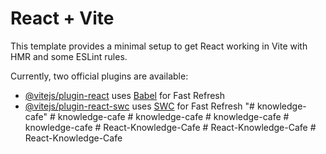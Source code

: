 # React + Vite

This template provides a minimal setup to get React working in Vite with HMR and some ESLint rules.

Currently, two official plugins are available:

- [@vitejs/plugin-react](https://github.com/vitejs/vite-plugin-react/blob/main/packages/plugin-react/README.md) uses [Babel](https://babeljs.io/) for Fast Refresh
- [@vitejs/plugin-react-swc](https://github.com/vitejs/vite-plugin-react-swc) uses [SWC](https://swc.rs/) for Fast Refresh
"# knowledge-cafe" 
#   k n o w l e d g e - c a f e  
 #   k n o w l e d g e - c a f e  
 #   k n o w l e d g e - c a f e  
 #   k n o w l e d g e - c a f e  
 #   R e a c t - K n o w l e d g e - C a f e  
 #   R e a c t - K n o w l e d g e - C a f e  
 #   R e a c t - K n o w l e d g e - C a f e  
 